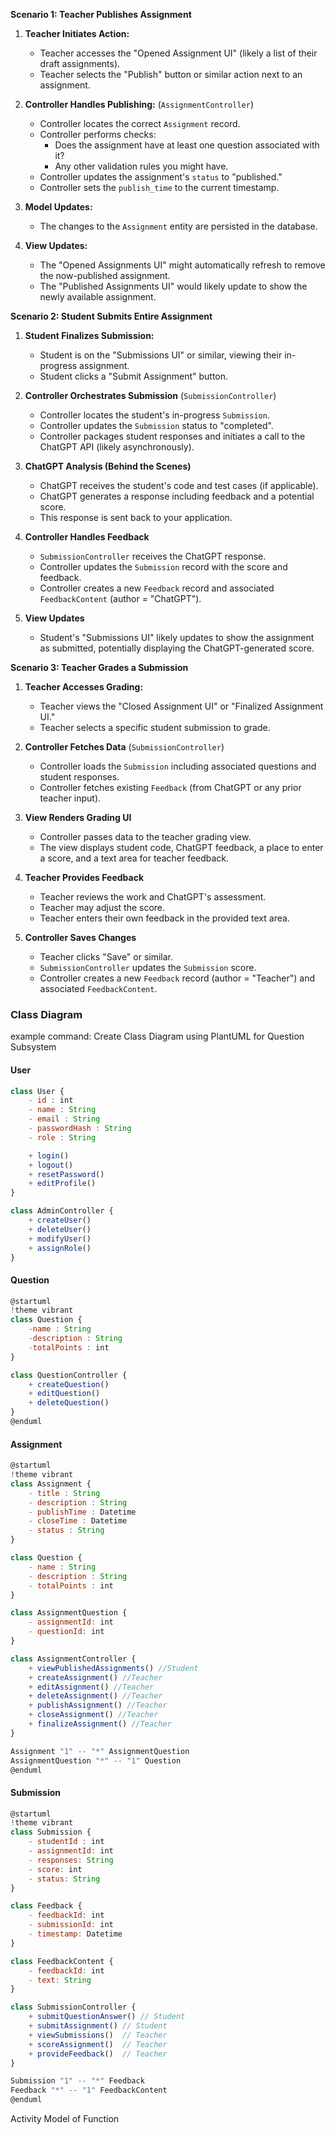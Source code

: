 **Scenario 1: Teacher Publishes Assignment**

1. **Teacher Initiates Action:**
    
    - Teacher accesses the "Opened Assignment UI" (likely a list of their draft assignments).
    - Teacher selects the "Publish" button or similar action next to an assignment.
2. **Controller Handles Publishing:** (`AssignmentController`)
    
    - Controller locates the correct `Assignment` record.
    - Controller performs checks:
        - Does the assignment have at least one question associated with it?
        - Any other validation rules you might have.
    - Controller updates the assignment's `status` to "published."
    - Controller sets the `publish_time` to the current timestamp.
3. **Model Updates:**
    
    - The changes to the `Assignment` entity are persisted in the database.
4. **View Updates:**
    
    - The "Opened Assignments UI" might automatically refresh to remove the now-published assignment.
    - The "Published Assignments UI" would likely update to show the newly available assignment.

**Scenario 2: Student Submits Entire Assignment**

1. **Student Finalizes Submission:**
    
    - Student is on the "Submissions UI" or similar, viewing their in-progress assignment.
    - Student clicks a "Submit Assignment" button.
2. **Controller Orchestrates Submission** (`SubmissionController`)
    
    - Controller locates the student's in-progress `Submission`.
    - Controller updates the `Submission` status to "completed".
    - Controller packages student responses and initiates a call to the ChatGPT API (likely asynchronously).
3. **ChatGPT Analysis (Behind the Scenes)**
    
    - ChatGPT receives the student's code and test cases (if applicable).
    - ChatGPT generates a response including feedback and a potential score.
    - This response is sent back to your application.
4. **Controller Handles Feedback**
    
    - `SubmissionController` receives the ChatGPT response.
    - Controller updates the `Submission` record with the score and feedback.
    - Controller creates a new `Feedback` record and associated `FeedbackContent` (author = "ChatGPT").
5. **View Updates**
    
    - Student's "Submissions UI" likely updates to show the assignment as submitted, potentially displaying the ChatGPT-generated score.

**Scenario 3: Teacher Grades a Submission**

1. **Teacher Accesses Grading:**
    
    - Teacher views the "Closed Assignment UI" or "Finalized Assignment UI."
    - Teacher selects a specific student submission to grade.
2. **Controller Fetches Data** (`SubmissionController`)
    
    - Controller loads the `Submission` including associated questions and student responses.
    - Controller fetches existing `Feedback` (from ChatGPT or any prior teacher input).
3. **View Renders Grading UI**
    
    - Controller passes data to the teacher grading view.
    - The view displays student code, ChatGPT feedback, a place to enter a score, and a text area for teacher feedback.
4. **Teacher Provides Feedback**
    
    - Teacher reviews the work and ChatGPT's assessment.
    - Teacher may adjust the score.
    - Teacher enters their own feedback in the provided text area.
5. **Controller Saves Changes**
    
    - Teacher clicks "Save" or similar.
    - `SubmissionController` updates the `Submission` score.
    - Controller creates a new `Feedback` record (author = "Teacher") and associated `FeedbackContent`.


### Class Diagram
example command: Create Class Diagram using PlantUML for Question Subsystem

#### User
```js
class User {
    - id : int
    - name : String
    - email : String
    - passwordHash : String
    - role : String 

    + login()
    + logout()
    + resetPassword()
    + editProfile()
}

class AdminController {
    + createUser()
    + deleteUser()
    + modifyUser()
    + assignRole()
}
```

#### Question
```js
@startuml
!theme vibrant
class Question {
    -name : String
    -description : String
    -totalPoints : int
}

class QuestionController {
    + createQuestion()
    + editQuestion()
    + deleteQuestion() 
}
@enduml
```


#### Assignment 
```js
@startuml
!theme vibrant
class Assignment {
    - title : String
    - description : String
    - publishTime : Datetime
    - closeTime : Datetime
    - status : String 
}

class Question {
    - name : String
    - description : String
    - totalPoints : int 
}

class AssignmentQuestion {
    - assignmentId: int
    - questionId: int
}

class AssignmentController {
    + viewPublishedAssignments() //Student
    + createAssignment() //Teacher
    + editAssignment() //Teacher
    + deleteAssignment() //Teacher
    + publishAssignment() //Teacher 
    + closeAssignment() //Teacher
    + finalizeAssignment() //Teacher
} 

Assignment "1" -- "*" AssignmentQuestion
AssignmentQuestion "*" -- "1" Question
@enduml
```


#### Submission
```js
@startuml
!theme vibrant
class Submission {
    - studentId : int
    - assignmentId: int
    - responses: String  
    - score: int
    - status: String 
}

class Feedback {
    - feedbackId: int
    - submissionId: int
    - timestamp: Datetime
}

class FeedbackContent {
    - feedbackId: int
    - text: String
}

class SubmissionController {
    + submitQuestionAnswer() // Student
    + submitAssignment() // Student
    + viewSubmissions()  // Teacher
    + scoreAssignment()  // Teacher
    + provideFeedback()  // Teacher
}

Submission "1" -- "*" Feedback
Feedback "*" -- "1" FeedbackContent
@enduml
```

Activity Model of Function